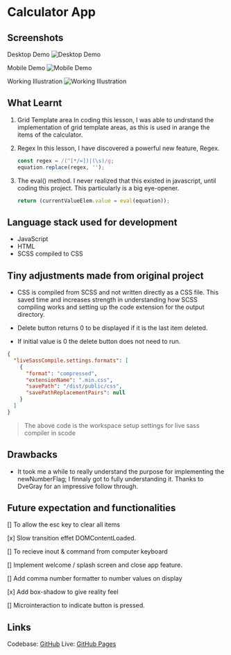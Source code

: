 # Calculator App

## Screenshots

Desktop Demo
![Desktop Demo]()

Mobile Demo
![Mobile Demo]()

Working Illustration
![Working Illustration]()

## What Learnt

1. Grid Template area
   In coding this lesson, I was able to undrstand the implementation of grid template areas, as this is used in arange the items of the calculator.

2. Regex
   In this lesson, I have discovered a powerful new feature, Regex.

   ```js
   const regex = /(^[*/=])|(\s)/g;
   equation.replace(regex, '');
   ```

3. The eval() method. I never realized that this existed in javascript, until coding this project. This particularly is a big eye-opener.

   ```js
   return (currentValueElem.value = eval(equation));
   ```

## Language stack used for development

- JavaScript
- HTML
- SCSS compiled to CSS

## Tiny adjustments made from original project

- CSS is compiled from SCSS and not written directly as a CSS file. This saved time and increases strength in understanding how SCSS compiling works and setting up the code extension for the output directory.

- Delete button returns 0 to be displayed if it is the last item deleted.

- If initial value is 0 the delete button does not need to run.

```json
{
  "liveSassCompile.settings.formats": [
    {
      "format": "compressed",
      "extensionName": ".min.css",
      "savePath": "/dist/public/css",
      "savePathReplacementPairs": null
    }
  ]
}
```

> The above code is the workspace setup settings for live sass compiler in scode

## Drawbacks

- It took me a while to really understand the purpose for implementing the newNumberFlag; I finnaly got to fully understanding it. Thanks to DveGray for an impressive follow through.

## Future expectation and functionalities

[] To allow the esc key to clear all items

[x] Slow transition effet DOMContentLoaded.

[] To recieve inout & command from computer keyboard

[] Implement welcome / splash screen and close app feature.

[] Add comma number formatter to number values on display

[x] Add box-shadow to give reality feel

[] Microinteraction to indicate button is pressed.

## Links

Codebase: [GitHub](htps://github.com/)
Live: [GitHub Pages](htps://github.com/)
